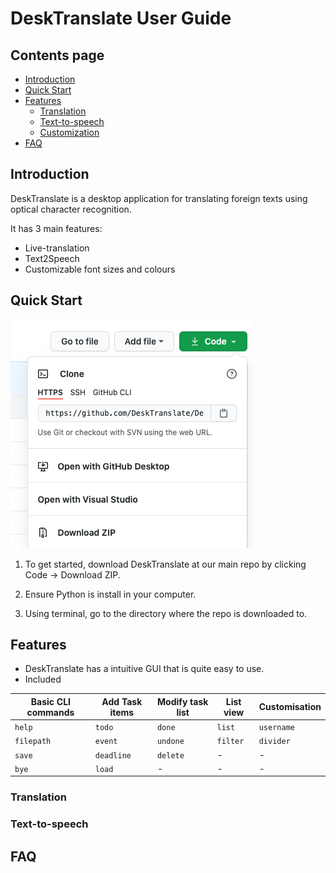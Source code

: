 # DeskTranslate User Guide

## Contents page


* [Introduction](#introduction)
* [Quick Start](#quick-start)
* [Features](#features)
  * [Translation](#translation)
  * [Text-to-speech](#text-to-speech)
  * [Customization](#customization)      
* [FAQ](#faq)


## Introduction

DeskTranslate is a desktop application for translating foreign texts using optical character recognition. 

It has 3 main features:

* Live-translation
* Text2Speech
* Customizable font sizes and colours

## Quick Start

![](images/githubDownload.png)

1. To get started, download DeskTranslate at our main repo by clicking Code -> Download ZIP.

2. Ensure Python is install in your computer.

3. Using terminal, go to the directory where the repo is downloaded to.   

## Features 

* DeskTranslate has a intuitive GUI that is quite easy to use.
* Included

Basic CLI commands | Add Task items | Modify task list |  List view | Customisation
------------ | ------------- | ------------- | ------------- | ------------- |
`help` | `todo` | `done` | `list` | `username`
`filepath` | `event` | `undone` | `filter` | `divider`
`save` | `deadline` | `delete` |- |- |
`bye` | `load`| - |- |- |


### Translation


### Text-to-speech


## FAQ



